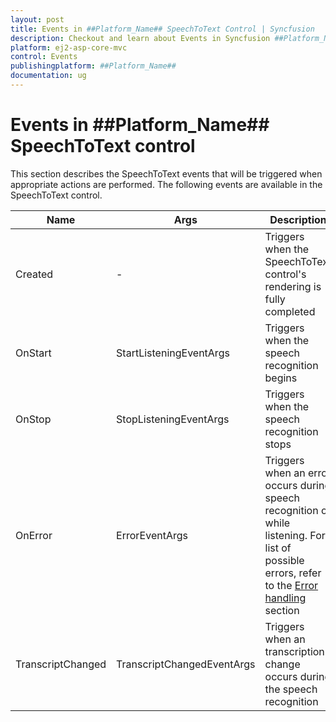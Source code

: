 ```yaml
---
layout: post
title: Events in ##Platform_Name## SpeechToText Control | Syncfusion
description: Checkout and learn about Events in Syncfusion ##Platform_Name## SpeechToText control of Syncfusion Essential JS 2 and more.
platform: ej2-asp-core-mvc
control: Events
publishingplatform: ##Platform_Name##
documentation: ug
---
```


# Events in ##Platform_Name## SpeechToText control

This section describes the SpeechToText events that will be triggered when appropriate actions are performed. The following events are available in the SpeechToText control.

|Name|Args|Description|
|---|---|---|
|Created|-|Triggers when the SpeechToText control's rendering is fully completed|
|OnStart|StartListeningEventArgs|Triggers when the speech recognition begins|
|OnStop|StopListeningEventArgs|Triggers when the speech recognition stops|
|OnError|ErrorEventArgs|Triggers when an error occurs during speech recognition or while listening. For list of possible errors, refer to the [Error handling](./speech-recognition#error-handling) section|
|TranscriptChanged|TranscriptChangedEventArgs|Triggers when an transcription change occurs during the speech recognition|
